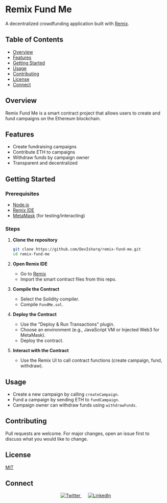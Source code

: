 # Remix Fund Me

A decentralized crowdfunding application built with [Remix](https://remix.ethereum.org/).

## Table of Contents

- [Overview](#overview)
- [Features](#features)
- [Getting Started](#getting-started)
- [Usage](#usage)
- [Contributing](#contributing)
- [License](#license)
- [Connect](#connect)

## Overview

Remix Fund Me is a smart contract project that allows users to create and fund campaigns on the Ethereum blockchain.

## Features

- Create fundraising campaigns
- Contribute ETH to campaigns
- Withdraw funds by campaign owner
- Transparent and decentralized

## Getting Started

### Prerequisites

- [Node.js](https://nodejs.org/)
- [Remix IDE](https://remix.ethereum.org/)
- [MetaMask](https://metamask.io/) (for testing/interacting)

### Steps

1. **Clone the repository**

   ```bash
   git clone https://github.com/DevIsharq/remix-fund-me.git
   cd remix-fund-me
   ```

2. **Open Remix IDE**

   - Go to [Remix](https://remix.ethereum.org/)
   - Import the smart contract files from this repo.

3. **Compile the Contract**

   - Select the Solidity compiler.
   - Compile `FundMe.sol`.

4. **Deploy the Contract**

   - Use the "Deploy & Run Transactions" plugin.
   - Choose an environment (e.g., JavaScript VM or Injected Web3 for MetaMask).
   - Deploy the contract.

5. **Interact with the Contract**
   - Use the Remix UI to call contract functions (create campaign, fund, withdraw).

## Usage

- Create a new campaign by calling `createCampaign`.
- Fund a campaign by sending ETH to `fundCampaign`.
- Campaign owner can withdraw funds using `withdrawFunds`.

## Contributing

Pull requests are welcome. For major changes, open an issue first to discuss what you would like to change.

## License

[MIT](LICENSE)

## Connect

<p align="center">
   <a href="#" style="margin: 0 10px;">
      <img src="https://img.shields.io/badge/Twitter-1DA1F2?style=for-the-badge&logo=twitter&logoColor=white" alt="Twitter"/>
   </a>
   <a href="https://www.linkedin.com/in/ishaq-aliyu-27a388350?lipi=urn%3Ali%3Apage%3Ad_flagship3_profile_view_base_contact_details%3Bg7e67xyUTUy2E6nBukZAhg%3D%3D" style="margin: 0 10px;">
      <img src="https://img.shields.io/badge/LinkedIn-0077B5?style=for-the-badge&logo=linkedin&logoColor=white" alt="LinkedIn"/>
   </a>
</p>
